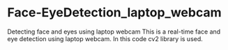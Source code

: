# Face-EyeDetection_laptop_webcam
Detecting face and eyes using laptop webcam
This is a real-time face and eye detection using laptop webcam.
In this code cv2 library is used.

